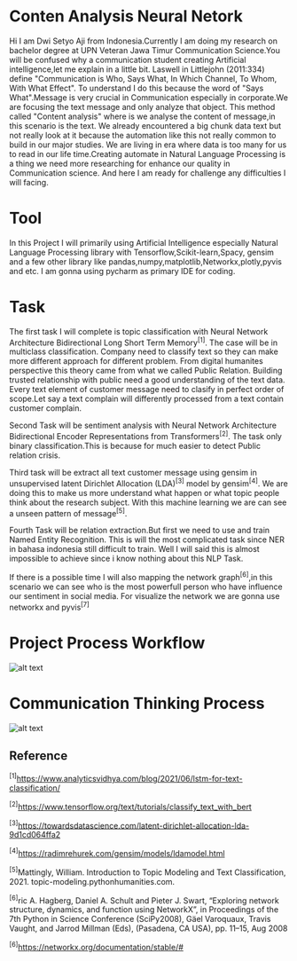 # Conten Analysis Neural Netork
Hi I am Dwi Setyo Aji from Indonesia.Currently I am doing my research on bachelor degree at UPN Veteran Jawa Timur Communication Science.You will be confused why a communication student creating Artificial intelligence,let me explain in a little bit.
Laswell in Littlejohn (2011:334) define "Communication is Who, Says What, In Which Channel, To Whom, With What Effect".
To understand I do this because the word of "Says What".Message is very crucial in Communication especially in corporate.We are focusing the text message and only analyze that object. This method called "Content analysis" where is we analyse the content of message,in this scenario is the text. We already encountered
a big chunk data text but not really look at it because the automation like this not really common to build in our major studies.
We are living in era where data is too many for us to read in our life time.Creating automate in Natural Language Processing is a thing we need more researching for
enhance our quality in Communication science. And here I am ready for challenge any difficulties I will facing.
# Tool

In this Project I will primarily using Artificial Intelligence especially Natural Language Processing library with Tensorflow,Scikit-learn,Spacy,
gensim and a few other library like pandas,numpy,matplotlib,Networkx,plotly,pyvis and etc. I am gonna using pycharm as primary IDE for coding.

# Task


The first task I will complete is topic classification with Neural Network Architecture Bidirectional Long Short Term Memory<sup>[1]</sup>. The case will be in multiclass classification.
Company need to classify text so they can make more different approach for different problem. From digital humanites perspective this theory came from what we called Public Relation.
Building trusted relationship with public need a good understanding of the text data. Every text element of customer message need to clasify in perfect order
of scope.Let say a text complain will differently processed from a text contain customer complain.

Second Task will be sentiment analysis with Neural Network Architecture Bidirectional Encoder Representations from Transformers<sup>[2]</sup>. The task only binary classification.This is because
for much easier to detect Public relation crisis.

Third task will be extract all text customer message using gensim in unsupervised latent Dirichlet Allocation (LDA)<sup>[3]</sup> model by gensim<sup>[4]</sup>. We are doing this to make us more understand
what happen or what topic people think about the research subject. With this machine learning we are can see a unseen pattern of message<sup>[5]</sup>.

Fourth Task will be relation extraction.But first we need to use and train Named Entity Recognition. This is will the most complicated task since NER in bahasa indonesia still difficult to train. Well I will said this is almost impossible to achieve since i know nothing about this NLP Task.

 If there is a possible time I will also mapping the network graph<sup>[6]</sup>,in this scenario we can see who is the most powerfull person who have influence our sentiment in social media.
 For visualize the network we are gonna use networkx and pyvis<sup>[7]</sup>
 
 
 
 
 # Project Process Workflow
 
 
 
 
 ![alt text](https://github.com/dwissaaj/Content_Analysis_Neural_Network/blob/master/image/Data%20Mining.jpg)
 
 
 # Communication Thinking Process
 
 ![alt text](https://github.com/dwissaaj/Content_Analysis_Neural_Network/blob/master/image/Com-Pipeline.jpg)


## **Reference**


<sup>[1]</sup>https://www.analyticsvidhya.com/blog/2021/06/lstm-for-text-classification/


<sup>[2]</sup>https://www.tensorflow.org/text/tutorials/classify_text_with_bert


<sup>[3]</sup>https://towardsdatascience.com/latent-dirichlet-allocation-lda-9d1cd064ffa2


<sup>[4]</sup>https://radimrehurek.com/gensim/models/ldamodel.html


<sup>[5]</sup>Mattingly, William. Introduction to Topic Modeling and Text Classification, 2021. topic-modeling.pythonhumanities.com.


<sup>[6]</sup>ric A. Hagberg, Daniel A. Schult and Pieter J. Swart, “Exploring network structure, dynamics, and function using NetworkX”, in Proceedings of the 7th Python in Science Conference (SciPy2008), Gäel Varoquaux, Travis Vaught, and Jarrod Millman (Eds), (Pasadena, CA USA), pp. 11–15, Aug 2008


<sup>[6]</sup>https://networkx.org/documentation/stable/#


